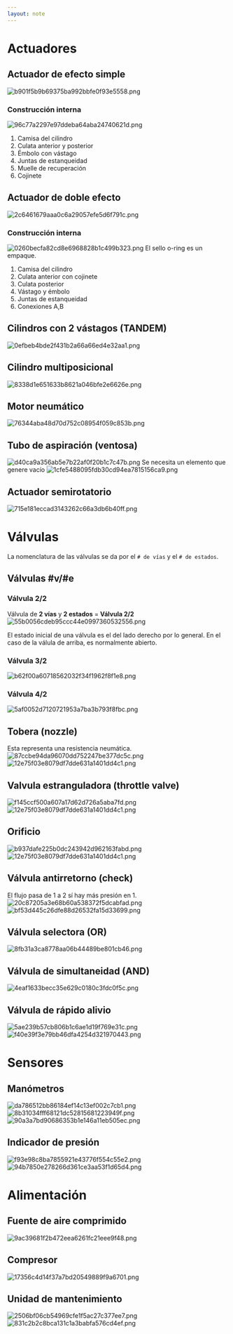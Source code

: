 ```yaml
---
layout: note
---
```


# Actuadores
## Actuador de efecto simple
![b901f5b9b69375ba992bbfe0f93e5558.png](../../img/72fadf5216b146759503ccc09ea068e9.png)
### Construcción interna
![96c77a2297e97ddeba64aba24740621d.png](../../img/7613c7fa4ab548a2bb9d3dcb6c0f3e37.png)
1. Camisa del cilindro
2. Culata anterior y posterior
3. Émbolo con vástago
4. Juntas de estanqueidad
5. Muelle de recuperación
6. Cojinete
## Actuador de doble efecto
![2c6461679aaa0c6a29057efe5d6f791c.png](../../img/6fc25729cfbe4513b9ffe215630dc8f3.png)

### Construcción interna
![0260becfa82cd8e6968828b1c499b323.png](../../img/a311c501d3294ac597a8d15d9efd11ff.png)
El sello o-ring es un empaque.

1. Camisa del cilindro
2. Culata anterior con cojinete
3. Culata posterior
4. Vástago y émbolo
5. Juntas de estanqueidad
6. Conexiones A,B

## Cilindros con 2 vástagos (TANDEM)
![0efbeb4bde2f431b2a66a66ed4e32aa1.png](../../img/d39f6f90192449e59f89932548da7d5b.png)
## Cilindro multiposicional
![8338d1e651633b8621a046bfe2e6626e.png](../../img/7161b8ac59ce4b338b563d16a461a17e.png)
## Motor neumático
![76344aba48d70d752c08954f059c853b.png](../../img/c8d139cbcc99476bb6a35a824ffbc14a.png)
## Tubo de aspiración (ventosa)
![d40ca9a356ab5e7b22af0f20b1c7c47b.png](../../img/466ec9dfb6f64282b332d113399bb937.png)
Se necesita un elemento que genere vacío
![1cfe5488095fdb30cd94ea7815156ca9.png](../../img/c9275c34e494420fbe116f32895a4301.png)
## Actuador semirotatorio
![715e181eccad3143262c66a3db6b40ff.png](../../img/6b46def9e6d74740b11ff8bfe86a03cd.png)

# Válvulas
La nomenclatura de las válvulas se da por el `# de vías` y el `# de estados`.

## Válvulas #v/#e
### Válvula 2/2
Válvula de **2 vías** y **2 estados** = **Válvula 2/2**
![55b0056cdeb95ccc44e0997360532556.png](../../img/00c030dee562495cb20ce0eb383d1c49.png)

El estado inicial de una válvula es el del lado derecho por lo general. En el caso de la válula de arriba, es normalmente abierto.

### Válvula 3/2
![b62f00a60718562032f34f1962f8f1e8.png](../../img/4cef2268793043c1a93644b576fdf98f.png)
### Válvula 4/2
![5af0052d7120721953a7ba3b793f8fbc.png](../../img/3dbf6d3f967d4ad290a94d16248604d2.png)


## Tobera (nozzle)
Esta representa una resistencia neumática.
![87ccbe94da96070dd752247be377dc5c.png](../../img/48f5ccfeba704147b15d2a2a86f901ec.png)
![12e75f03e8079df7dde631a1401dd4c1.png](../../img/35732e57eab34750952f61c23aa62ed6.png)

## Valvula estranguladora (throttle valve)
![f145ccf500a607a17d62d726a5aba7fd.png](../../img/8624226b2d7e46cfb049560143d1fe63.png)
![12e75f03e8079df7dde631a1401dd4c1.png](../../img/35732e57eab34750952f61c23aa62ed6.png)

## Orificio
![b937dafe225b0dc243942d962163fabd.png](../../img/0741126c9b7f44f2b47c8e0c540c6bfb.png)
![12e75f03e8079df7dde631a1401dd4c1.png](../../img/35732e57eab34750952f61c23aa62ed6.png)

## Válvula antirretorno (check)
El flujo pasa de 1 a 2 sí hay más presión en 1.
![20c87205a3e68b60a538372f5dcabfad.png](../../img/cab02bc4e6f54f3886d5bccbfec7c9c9.png)![bf53d445c26dfe88d26532fa15d33699.png](../../img/3f2d6d756a074c18ab54545f403f63e9.png)

## Válvula selectora (OR)
![8fb31a3ca8778aa06b44489be801cb46.png](../../img/e1f83e23d3e1489aa20b70ceaa5cfd18.png)


## Válvula de simultaneidad (AND)
![4eaf1633becc35e629c0180c3fdc0f5c.png](../../img/96cbbb820f69489c84d3006e9c7bc4d1.png)

## Válvula de rápido alivio
![5ae239b57cb806b1c6ae1d19f769e31c.png](../../img/4760926bf9d24e8b83b4b8650ab0f6d1.png)
![f40e39f3e79bb46dfa4254d321970443.png](../../img/263063f4fefc4d198095c97df0da3228.png)

# Sensores
## Manómetros
![da786512bb86184ef14c13ef002c7cb1.png](../../img/8c94b50003a14a95904e3a7c27d4f3ba.png)![8b31034fff68121dc52815681223949f.png](../../img/69bad82d460f47d29b5dec280bf58f4f.png)![90a3a7bd90686353b1e146a11eb505ec.png](../../img/acc9541c59aa4ccd8b9d7d0ee8dad8d2.png)

## Indicador de presión
![f93e98c8ba7855921e43776f554c55e2.png](../../img/9bf7a40685bf49a196a2c859146622f5.png)![94b7850e278266d361ce3aa53f1d65d4.png](../../img/68695491b1c8449cbe23a83e96cd247e.png)

# Alimentación
## Fuente de aire comprimido
![9ac39681f2b472eea6261fc21eee9f48.png](../../img/9d84a065ef8542cdabdad3afffff547a.png)

## Compresor
![17356c4d14f37a7bd20549889f9a6701.png](../../img/668065a424dd403787ead7a8bedbb422.png)

## Unidad de mantenimiento
![2506bf06cb54969cfe1f5ac27c377ee7.png](../../img/99091f3225364e39948d6a338a84343c.png)![831c2b2c8bca131c1a3babfa576cd4ef.png](../../img/c33cf9fcf57a4a2583e9eebca3b87454.png)